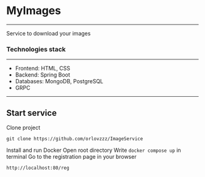 # MyImages 
-------------------------------------------------
Service to download your images

### Technologies stack
-------------------------------------------------
* Frontend: HTML, CSS
* Backend: Spring Boot
* Databases: MongoDB, PostgreSQL
* GRPC
-------------------------------------------------


## Start service

Clone project
```
git clone https://github.com/orlovzzz/ImageService 
```
Install and run Docker
Open root directory
Write ```docker compose up``` in terminal
Go to the registration page in your browser
```
http://localhost:80/reg
```
